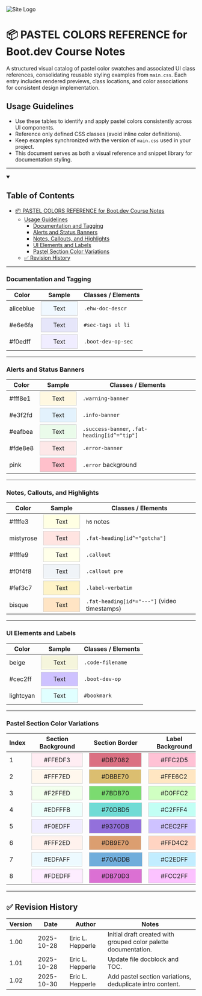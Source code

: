<!-- ===========================================================================
@file _ref/demos/colors.md
@date 2025-10-28 01:03 PM CDT
@description
  Centralized visual reference of pastel color swatches used throughout the documentation library.
  Provides functional grouping by UI purpose (documentation, banners, highlights, and labels)
  to ensure styling consistency across all related repositories and projects.

  Serves as a supplemental companion to _ref/shape_lib/index.md, focusing specifically on color theming
  and the relationship between defined design tokens and implemented CSS class applications.
  
  Assumes required CSS is loaded via:
    - ../../_css/main.css for general components and color references

  Includes:
    - Rendered color samples with live previews
    - Associated class and element mappings
    - Optional HTML swatch table templates

  Recommended use:
    Reference within Markdown documentation or exported views (HTML/PDF)
    for maintaining visual consistency across team-shared notes and assets.
@author
  Eric L. Hepperle
=========================================================================== -->

<!-- Custom Stylesheet Reference -->
<link rel="stylesheet" href="../../_css/main.css">
<!-- <link rel="stylesheet" href="../../_css/status-messages.css"> -->

![Site Logo](/_pix/logos/logo-ehw-kb-h32.png)

# 📦 PASTEL COLORS REFERENCE for Boot.dev Course Notes

A structured visual catalog of pastel color swatches and associated UI class references, consolidating reusable styling examples from `main.css`.  Each entry includes rendered previews, class locations, and color associations for consistent design implementation.

## Usage Guidelines

- Use these tables to identify and apply pastel colors consistently across UI components.  
- Reference only defined CSS classes (avoid inline color definitions).  
- Keep examples synchronized with the version of `main.css` used in your project.  
- This document serves as both a visual reference and snippet library for documentation styling.

***

<details open>
  <summary><h2>Table of Contents</h2></summary>

- [📦 PASTEL COLORS REFERENCE for Boot.dev Course Notes](#-pastel-colors-reference-for-bootdev-course-notes)
  - [Usage Guidelines](#usage-guidelines)
    - [Documentation and Tagging](#documentation-and-tagging)
    - [Alerts and Status Banners](#alerts-and-status-banners)
    - [Notes, Callouts, and Highlights](#notes-callouts-and-highlights)
    - [UI Elements and Labels](#ui-elements-and-labels)
    - [Pastel Section Color Variations](#pastel-section-color-variations)
  - [✅ Revision History](#-revision-history)

</details>

***

<style>
.swatch {
  padding: 4px 16px;
  display: inline-block;
  border: 1px solid #333;
}

.swatch-orig {
  padding: 0.5rem 2rem;
  border: 1px solid #ccc;
  display: inline-block;

}
</style>

### Documentation and Tagging
| Color     | Sample                                                              | Classes / Elements |
| --------- | ------------------------------------------------------------------- | ------------------ |
| aliceblue | <span style="background:aliceblue;" class="swatch-orig">Text</span> | `.ehw-doc-descr`   |
| #e6e6fa   | <span style="background:#e6e6fa;" class="swatch-orig">Text</span>   | `#sec-tags ul li`  |
| #f0edff   | <span style="background:#f0edff;" class="swatch-orig">Text</span>   | `.boot-dev-op-sec` |

***

### Alerts and Status Banners
| Color   | Sample                                                            | Classes / Elements                           |
| ------- | ----------------------------------------------------------------- | -------------------------------------------- |
| #fff8e1 | <span style="background:#fff8e1;" class="swatch-orig">Text</span> | `.warning-banner`                            |
| #e3f2fd | <span style="background:#e3f2fd;" class="swatch-orig">Text</span> | `.info-banner`                               |
| #eafbea | <span style="background:#eafbea;" class="swatch-orig">Text</span> | `.success-banner`, `.fat-heading[id^="tip"]` |
| #fde8e8 | <span style="background:#fde8e8;" class="swatch-orig">Text</span> | `.error-banner`                              |
| pink    | <span style="background:pink;" class="swatch-orig">Text</span>    | `.error` background                          |

***

### Notes, Callouts, and Highlights
| Color     | Sample                                                              | Classes / Elements                           |
| --------- | ------------------------------------------------------------------- | -------------------------------------------- |
| #ffffe3   | <span style="background:#ffffe3;" class="swatch-orig">Text</span>   | `h6` notes                                   |
| mistyrose | <span style="background:mistyrose;" class="swatch-orig">Text</span> | `.fat-heading[id^="gotcha"]`                 |
| #ffffe9   | <span style="background:#ffffe9;" class="swatch-orig">Text</span>   | `.callout`                                   |
| #f0f4f8   | <span style="background:#f0f4f8;" class="swatch-orig">Text</span>   | `.callout pre`                               |
| #fef3c7   | <span style="background:#fef3c7;" class="swatch-orig">Text</span>   | `.label-verbatim`                            |
| bisque    | <span style="background:bisque;" class="swatch-orig">Text</span>    | `.fat-heading[id*="---"]` (video timestamps) |

***

### UI Elements and Labels
| Color     | Sample                                                              | Classes / Elements |
| --------- | ------------------------------------------------------------------- | ------------------ |
| beige     | <span style="background:beige;" class="swatch-orig">Text</span>     | `.code-filename`   |
| #cec2ff   | <span style="background:#cec2ff;" class="swatch-orig">Text</span>   | `.boot-dev-op`     |
| lightcyan | <span style="background:lightcyan;" class="swatch-orig">Text</span> | `#bookmark`        |

***

### Pastel Section Color Variations

| Index | Section Background                                                   | Section Border                                                       | Label Background                                                     | Notes |
| ----- | -------------------------------------------------------------------- | -------------------------------------------------------------------- | -------------------------------------------------------------------- | ----- |
| 1     | <span style="background:#FFEDF3;" class="swatch-orig">#FFEDF3</span> | <span style="background:#DB7082;" class="swatch-orig">#DB7082</span> | <span style="background:#FFC2D5;" class="swatch-orig">#FFC2D5</span> |       |
| 2     | <span style="background:#FFF7ED;" class="swatch-orig">#FFF7ED</span> | <span style="background:#DBBE70;" class="swatch-orig">#DBBE70</span> | <span style="background:#FFE6C2;" class="swatch-orig">#FFE6C2</span> |       |
| 3     | <span style="background:#F2FFED;" class="swatch-orig">#F2FFED</span> | <span style="background:#7BDB70;" class="swatch-orig">#7BDB70</span> | <span style="background:#D0FFC2;" class="swatch-orig">#D0FFC2</span> |       |
| 4     | <span style="background:#EDFFFB;" class="swatch-orig">#EDFFFB</span> | <span style="background:#70DBD5;" class="swatch-orig">#70DBD5</span> | <span style="background:#C2FFF4;" class="swatch-orig">#C2FFF4</span> |       |
| 5     | <span style="background:#F0EDFF;" class="swatch-orig">#F0EDFF</span> | <span style="background:#9370DB;" class="swatch-orig">#9370DB</span> | <span style="background:#CEC2FF;" class="swatch-orig">#CEC2FF</span> |       |
| 6     | <span style="background:#FFF2ED;" class="swatch-orig">#FFF2ED</span> | <span style="background:#DB9E70;" class="swatch-orig">#DB9E70</span> | <span style="background:#FFD4C2;" class="swatch-orig">#FFD4C2</span> |       |
| 7     | <span style="background:#EDFAFF;" class="swatch-orig">#EDFAFF</span> | <span style="background:#70ADDB;" class="swatch-orig">#70ADDB</span> | <span style="background:#C2EDFF;" class="swatch-orig">#C2EDFF</span> |       |
| 8     | <span style="background:#FDEDFF;" class="swatch-orig">#FDEDFF</span> | <span style="background:#DB70D3;" class="swatch-orig">#DB70D3</span> | <span style="background:#FCC2FF;" class="swatch-orig">#FCC2FF</span> |       |



***

## ✅ Revision History


| Version | Date       | Author           | Notes                                                           |
| ------- | ---------- | ---------------- | --------------------------------------------------------------- |
| 1.00    | 2025-10-28 | Eric L. Hepperle | Initial draft created with grouped color palette documentation. |
| 1.01    | 2025-10-28 | Eric L. Hepperle | Update file docblock and TOC.                                   |
| 1.02    | 2025-10-30 | Eric L. Hepperle | Add pastel section variations, deduplicate intro content.       |